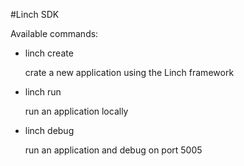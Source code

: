 #Linch SDK

Available commands:

-   linch create

    crate a new application using the Linch framework

-   linch run

    run an application locally

-   linch debug

    run an application and debug on port 5005